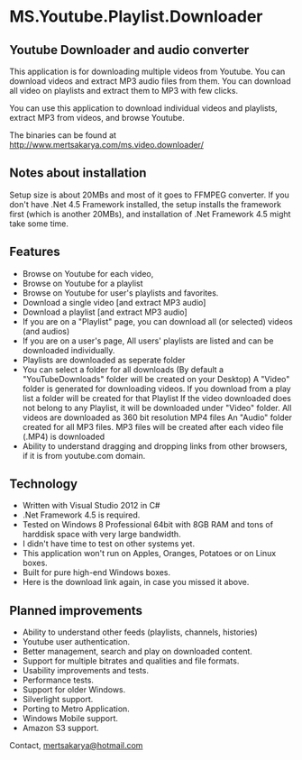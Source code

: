 MS.Youtube.Playlist.Downloader
==============================

Youtube Downloader and audio converter
--------------------------------------
	
This application is for downloading multiple videos from Youtube. You can download videos and extract MP3 audio files from them. You can download all video on playlists and extract them to MP3 with few clicks.

You can use this application to download individual videos and playlists, extract MP3 from videos, and browse Youtube.

The binaries can be found at http://www.mertsakarya.com/ms.video.downloader/

Notes about installation
------------------------
Setup size is about 20MBs and most of it goes to FFMPEG converter.
If you don't have .Net 4.5 Framework installed, the setup installs the framework first (which is another 20MBs), and installation of .Net Framework 4.5 might take some time.

Features
--------
* Browse on Youtube for each video,
* Browse on Youtube for a  playlist
* Browse on Youtube for user's playlists and favorites.
* Download a single video [and extract MP3 audio]
* Download a playlist [and extract MP3 audio]
* If you are on a "Playlist" page, you can download all (or selected) videos (and audios)
* If you are on a user's page, All users' playlists are listed and can be downloaded individually.
* Playlists are downloaded as seperate folder
* You can select a folder for all downloads (By default a "YouTubeDownloads" folder will be created on your Desktop)
   A "Video" folder is generated for downloading videos.
   If you download from a play list a folder will be created for that Playlist
   If the video downloaded does not belong to any Playlist, it will be downloaded under "Video" folder.
   All videos are downloaded as 360 bit resolution MP4 files
   An "Audio" folder created for all MP3 files.
   MP3 files will be created after each video file (.MP4) is downloaded
* Ability to understand dragging and dropping links from other browsers, if it is from youtube.com domain.

Technology
----------

* Written with Visual Studio 2012 in C#
* .Net Framework 4.5 is required.
* Tested on Windows 8 Professional 64bit with 8GB RAM and tons of harddisk space with very large bandwidth.
* I didn't have time to test on other systems yet.
* This application won't run on Apples, Oranges, Potatoes or on Linux boxes.
* Built for pure high-end Windows boxes.
* Here is the download link again, in case you missed it above.

Planned improvements
--------------------

* Ability to understand other feeds (playlists, channels, histories)
* Youtube user authentication.
* Better management, search and play on downloaded content.
* Support for multiple bitrates and qualities and file formats.
* Usability improvements and tests.
* Performance tests.
* Support for older Windows.
* Silverlight support.
* Porting to Metro Application.
* Windows Mobile support.
* Amazon S3 support.

Contact,
mertsakarya@hotmail.com

